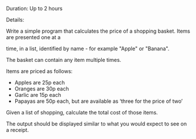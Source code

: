 Duration: Up to 2 hours

Details:

Write a simple program that calculates the price of a shopping basket. Items are presented one at a

time, in a list, identified by name - for example "Apple" or "Banana".

The basket can contain any item multiple times.

Items are priced as follows:

- Apples are 25p each
- Oranges are 30p each
- Garlic are 15p each
- Papayas are 50p each, but are available as ‘three for the price of two’

Given a list of shopping, calculate the total cost of those items.

The output should be displayed similar to what you would expect to see on a receipt.
